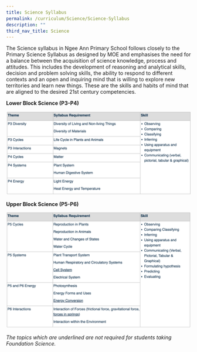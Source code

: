 ```yaml
---
title: Science Syllabus
permalink: /curriculum/Science/Science-Syllabus
description: ""
third_nav_title: Science
---
```

The Science syllabus in Ngee Ann Primary School follows closely to the Primary Science Syllabus as designed by MOE and emphasises the need for a balance between the acquisition of science knowledge, process and attitudes. This includes the development of reasoning and analytical skills, decision and problem solving skills, the ability to respond to different contexts and an open and inquiring mind that is willing to explore new territories and learn new things. These are the skills and habits of mind that are aligned to the desired 21st century competencies.

**Lower Block Science (P3-P4)**

![](/images/science.png)

**Upper Block Science (P5-P6)**

![](/images/science2.png)

_The topics which are underlined are not required for students taking Foundation Science._